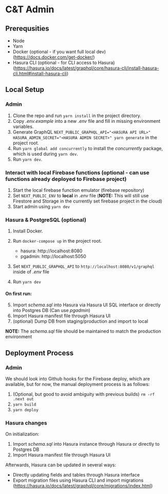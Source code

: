 # C&T Admin

## Prerequsities

- Node
- Yarn
- Docker (optional - if you want full local dev) (https://docs.docker.com/get-docker/)
- Hasura CLI (optional - for CLI access to Hasura) (https://hasura.io/docs/latest/graphql/core/hasura-cli/install-hasura-cli.html#install-hasura-cli)

## Local Setup

### Admin

1. Clone the repo and run `yarn install` in the project directory.
2. Copy _.env.example_ into a new _.env_ file and fill in missing environment variables.
3. Generate GraphQL `NEXT_PUBLIC_GRAPHQL_API="<HASURA API URL>" HASURA_ADMIN_SECRET="<HASURA ADMIN SECRET>" yarn generate` in the project root.
4. Run `yarn global add concurrently` to install the _concurrently_ package, which is used during `yarn dev`.
5. Run `yarn dev`.

### Interact with local Firebase functions (optional - can use functions already deployed to Firebase project)

1. Start the local firebase function emulator (firebase repository)
2. Set `NEXT_PUBLIC_ENV` to **local** in _.env_ file (**NOTE:** This will still use Firestore and Storage in the currently set firebase project in the cloud)
3. Start admin using `yarn dev`

### Hasura & PostgreSQL (optional)

1. Install Docker.
2. Run `docker-compose up` in the project root.

   - hasura: http://localhost:8080
   - pgadmin: http://localhost:5050

3. Set `NEXT_PUBLIC_GRAPHQL_API` to `http://localhost:8080/v1/graphql` inside of _.env_ file
4. Run `yarn dev`

#### On first run:

5. Import _schema.sql_ into Hasura via Hasura UI SQL interface or directly into Postgres DB (Can use _pgadmin_)
6. Import Hasura manifest file through Hasura UI
7. (optional) Dump DB from staging/production and import to local

**NOTE:** The _schema.sql_ file should be maintained to match the production environment

## Deployment Process

### Admin

We should look into Github hooks for the Firebase deploy, which are available, but for now, the manual deployment process is as follows:

1. (Optional, but good to avoid ambiguity with previous builds) `rm -rf .next out`
2. `yarn build`
3. `yarn deploy`

### Hasura changes

On initialization:

1. Import _schema.sql_ into Hasura instance through Hasura or directly to Postgres DB
2. Import Hasura manifest file through Hasura UI

Afterwards, Hasura can be updated in several ways:

- Directly updating fields and tables through Hasura interface
- Export migration files using Hasura CLI and import migrations (https://hasura.io/docs/latest/graphql/core/migrations/index.html)
